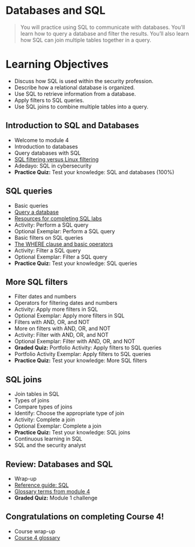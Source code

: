 # Databases and SQL
> You will practice using SQL to communicate with databases. You'll learn how to query a database and filter the results. You’ll also learn how SQL can join multiple tables together in a query.
# Learning Objectives
- Discuss how SQL is used within the security profession.
- Describe how a relational database is organized.
- Use SQL to retrieve information from a database.
- Apply filters to SQL queries.
- Use SQL joins to combine multiple tables into a query.
## Introduction to SQL and Databases
- Welcome to module 4
- Introduction to databases
- Query databases with SQL
- [SQL filtering versus Linux filtering](https://github.com/KailaniBailey/Google-Cybersecurity-Professional-Certificate/tree/main/Course%204:%20Tools%20of%20the%20Trade:%20Linux%20and%20SQL/Week%204:%20Databases%20and%20SQL/SQL%20filtering%20versus%20Linux%20filtering)
- Adedayo: SQL in cybersecurity
- **Practice Quiz:** Test your knowledge: SQL and databases (100%)
## SQL queries
- Basic queries
- [Query a database](https://github.com/KailaniBailey/Google-Cybersecurity-Professional-Certificate/tree/main/Course%204:%20Tools%20of%20the%20Trade:%20Linux%20and%20SQL/Week%204:%20Databases%20and%20SQL/Query%20a%20database)
- [Resources for completing SQL labs](https://github.com/KailaniBailey/Google-Cybersecurity-Professional-Certificate/tree/main/Course%204:%20Tools%20of%20the%20Trade:%20Linux%20and%20SQL/Week%204:%20Databases%20and%20SQL/Resources%20for%20completing%20SQL%20labs)
- Activity: Perform a SQL query
- Optional Exemplar: Perform a SQL query
- Basic filters on SQL queries
- [The WHERE clause and basic operators](https://github.com/KailaniBailey/Google-Cybersecurity-Professional-Certificate/tree/main/Course%204:%20Tools%20of%20the%20Trade:%20Linux%20and%20SQL/Week%204:%20Databases%20and%20SQL/The%20WHERE%20clause%20and%20basic%20operators)
- Activity: Filter a SQL query
- Optional Exemplar: Filter a SQL query
- **Practice Quiz:** Test your knowledge: SQL queries
## More SQL filters
- Filter dates and numbers
- Operators for filtering dates and numbers
- Activity: Apply more filters in SQL
- Optional Exemplar: Apply more filters in SQL
- Filters with AND, OR, and NOT
- More on filters with AND, OR, and NOT
- Activity: Filter with AND, OR, and NOT
- Optional Exemplar: Filter with AND, OR, and NOT
- **Graded Quiz:** Portfolio Activity: Apply filters to SQL queries
- Portfolio Activity Exemplar: Apply filters to SQL queries
- **Practice Quiz:** Test your knowledge: More SQL filters
## SQL joins
- Join tables in SQL
- Types of joins
- Compare types of joins
- Identify: Choose the appropriate type of join
- Activity: Complete a join
- Optional Exemplar: Complete a join
- **Practice Quiz:** Test your knowledge: SQL joins
- Continuous learning in SQL
- SQL and the security analyst
## Review: Databases and SQL
- Wrap-up
- [Reference guide: SQL](https://github.com/KailaniBailey/Google-Cybersecurity-Professional-Certificate/blob/main/Course%204%3A%20Tools%20of%20the%20Trade%3A%20Linux%20and%20SQL/Week%204%3A%20Databases%20and%20SQL/Reference%20Guide%20SQL.pdf)
- [Glossary terms from module 4](https://github.com/KailaniBailey/Google-Cybersecurity-Professional-Certificate/tree/main/Course%204:%20Tools%20of%20the%20Trade:%20Linux%20and%20SQL/Week%204:%20Databases%20and%20SQL/Glossary%20terms%20from%20module%204)
- **Graded Quiz:** Module 1 challenge
## Congratulations on completing Course 4!
- Course wrap-up
- [Course 4 glossary](https://github.com/KailaniBailey/Google-Cybersecurity-Professional-Certificate/blob/main/Course%204%3A%20Tools%20of%20the%20Trade%3A%20Linux%20and%20SQL/Week%204%3A%20Databases%20and%20SQL/Course%204%20glossary.pdf)
